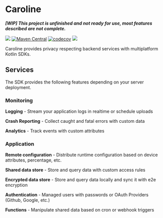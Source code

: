# Caroline

**_[WIP] This project is unfinished and not ready for use, most features described are not complete._**

[![](https://img.shields.io/badge/-sponsor-ff69b4)](https://github.com/sponsors/DrewCarlson)
[![Maven Central](https://img.shields.io/maven-central/v/cloud.caroline/caroline-sdk-core?label=Release&color=blue)](https://search.maven.org/search?q=g:cloud.caroline)
[![codecov](https://img.shields.io/codecov/c/github/drewcarlson/caroline?token=8KSLSMHQSX)](https://codecov.io/gh/DrewCarlson/Caroline)
[![](https://github.com/DrewCarlson/Caroline/workflows/Tests/badge.svg)](https://github.com/DrewCarlson/Caroline/actions?query=workflow%3Atests)

Caroline provides privacy respecting backend services with multiplatform Kotlin SDKs.

## Services

The SDK provides the following features depending on your server deployment.


### Monitoring

**Logging** - Stream your application logs in realtime or schedule uploads

**Crash Reporting** - Collect caught and fatal errors with custom data

**Analytics** - Track events with custom attributes


### Application

**Remote configuration** - Distribute runtime configuration based on device attributes, percentage, etc.

**Shared data store** - Store and query data with custom access rules

**Encrypted data store** - Store and query data locally and sync it with e2e encryption

**Authentication** - Managed users with passwords or OAuth Providers  (Github, Google, etc.)

**Functions** - Manipulate shared data based on cron or webhook triggers
